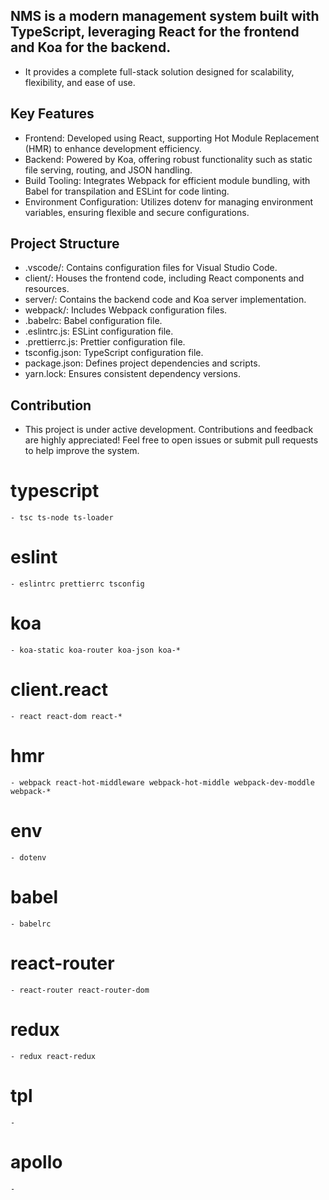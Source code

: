 ## NMS is a modern management system built with TypeScript, leveraging React for the frontend and Koa for the backend. 
- It provides a complete full-stack solution designed for scalability, flexibility, and ease of use.

## Key Features
- Frontend: Developed using React, supporting Hot Module Replacement (HMR) to enhance development efficiency.
- Backend: Powered by Koa, offering robust functionality such as static file serving, routing, and JSON handling.
- Build Tooling: Integrates Webpack for efficient module bundling, with Babel for transpilation and ESLint for code linting.
- Environment Configuration: Utilizes dotenv for managing environment variables, ensuring flexible and secure configurations.

## Project Structure
- .vscode/: Contains configuration files for Visual Studio Code.
- client/: Houses the frontend code, including React components and resources.
- server/: Contains the backend code and Koa server implementation.
- webpack/: Includes Webpack configuration files.
- .babelrc: Babel configuration file.
- .eslintrc.js: ESLint configuration file.
- .prettierrc.js: Prettier configuration file.
- tsconfig.json: TypeScript configuration file.
- package.json: Defines project dependencies and scripts.
- yarn.lock: Ensures consistent dependency versions.

## Contribution
- This project is under active development. Contributions and feedback are highly appreciated! Feel free to open issues or submit pull requests to help improve the system.

# typescript
    - tsc ts-node ts-loader 
# eslint
    - eslintrc prettierrc tsconfig
# koa
    - koa-static koa-router koa-json koa-*
# client.react
    - react react-dom react-*
# hmr
    - webpack react-hot-middleware webpack-hot-middle webpack-dev-moddle webpack-*
# env
    - dotenv
# babel
    - babelrc
# react-router
    - react-router react-router-dom
# redux
    - redux react-redux
# tpl
    - 
# apollo
    - 

